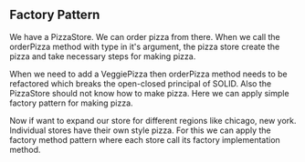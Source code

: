 ## Factory Pattern

We have a PizzaStore. We can order pizza from there.
When we call the orderPizza method with type in it's argument,
the pizza store create the pizza and take necessary steps for making pizza.

When we need to add a VeggiePizza then orderPizza method needs to be refactored 
which breaks the open-closed principal of SOLID. Also the PizzaStore 
should not know how to make pizza. Here we can apply simple factory pattern 
for making pizza.


 Now if want to expand our store for different regions like chicago, 
 new york. Individual stores have their own style pizza. For this we can 
apply the factory method pattern where each store call its 
 factory implementation method.
